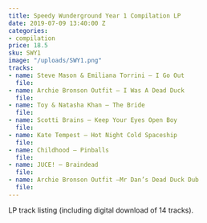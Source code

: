 ```yaml
---
title: Speedy Wunderground Year 1 Compilation LP
date: 2019-07-09 13:40:00 Z
categories:
- compilation
price: 18.5
sku: SWY1
image: "/uploads/SWY1.png"
tracks:
- name: Steve Mason & Emiliana Torrini – I Go Out
  file: 
- name: Archie Bronson Outfit – I Was A Dead Duck
  file: 
- name: Toy & Natasha Khan – The Bride
  file: 
- name: Scotti Brains – Keep Your Eyes Open Boy
  file: 
- name: Kate Tempest – Hot Night Cold Spaceship
  file: 
- name: Childhood – Pinballs
  file: 
- name: JUCE! – Braindead
  file: 
- name: Archie Bronson Outfit –Mr Dan’s Dead Duck Dub
  file: 
---
```


LP track listing (including digital download of 14 tracks).